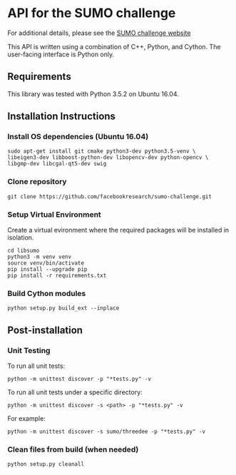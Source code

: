 # API for the SUMO challenge

For additional details, please see the [SUMO challenge website](http://sumochallenge.org)

This API is written using a combination of C++, Python, and Cython.  The user-facing interface is
Python only.

## Requirements

This library was tested with Python 3.5.2 on Ubuntu 16.04.

## Installation Instructions

### Install OS dependencies (Ubuntu 16.04)

```
sudo apt-get install git cmake python3-dev python3.5-venv \
libeigen3-dev libboost-python-dev libopencv-dev python-opencv \
libgmp-dev libcgal-qt5-dev swig
```

### Clone repository

```
git clone https://github.com/facebookresearch/sumo-challenge.git
```

### Setup Virtual Environment

Create a virtual evironment where the required packages will be installed in isolation.
```
cd libsumo
python3 -m venv venv
source venv/bin/activate
pip install --upgrade pip
pip install -r requirements.txt
```

### Build Cython modules

```
python setup.py build_ext --inplace
```

## Post-installation

### Unit Testing


To run all unit tests:

`python -m unittest discover -p "*tests.py" -v`

To run all unit tests under a specific directory:

```
python -m unittest discover -s <path> -p "*tests.py" -v
```
For example:
```
python -m unittest discover -s sumo/threedee -p "*tests.py" -v 
```

### Clean files from build (when needed)

```
python setup.py cleanall
```
